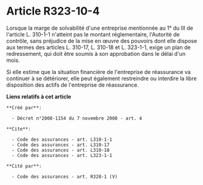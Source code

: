# Article R323-10-4

Lorsque la marge de solvabilité d'une entreprise mentionnée au 1° du III de l'article L. 310-1-1 n'atteint pas le montant
réglementaire, l'Autorité de contrôle, sans préjudice de la mise en œuvre des pouvoirs dont elle dispose aux termes des
articles L. 310-17, L. 310-18 et L. 323-1-1, exige un plan de redressement, qui doit être soumis à son approbation dans le
délai d'un mois. 

Si elle estime que la situation financière de l'entreprise de réassurance va continuer à se détériorer, elle peut également
restreindre ou interdire la libre disposition des actifs de l'entreprise de réassurance.

**Liens relatifs à cet article**

	**Créé par**:

	  - Décret n°2008-1154 du 7 novembre 2008 - art. 4

	**Cite**:

	  - Code des assurances - art. L310-1-1
	  - Code des assurances - art. L310-17
	  - Code des assurances - art. L310-18
	  - Code des assurances - art. L323-1-1

	**Cité par**:

	  - Code des assurances - art. R328-1 (V)
